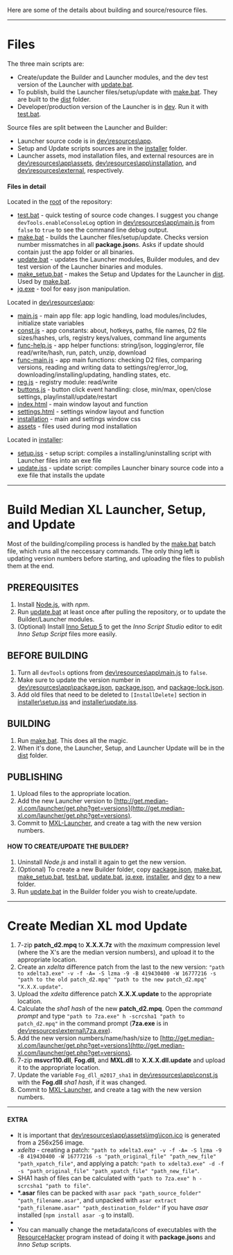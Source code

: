 Here are some of the details about building and source/resource files.

____

# Files
The three main scripts are:
* Create/update the Builder and Launcher modules, and the dev test version of the Launcher with [update.bat](update.bat).
* To publish, build the Launcher files/setup/update with [make.bat](make.bat). They are built to the [dist](dist) folder.
* Developer/production version of the Launcher is in [dev](dev). Run it with [test.bat](test.bat).

Source files are split between the Launcher and Builder:
* Launcher source code is in [dev\resources\app](dev\resources\app).
* Setup and Update scripts sources are in the [installer](installer) folder.
* Launcher assets, mod installation files, and external resources are in [dev\resources\app\assets](dev\resources\app\assets), [dev\resources\app\installation](dev\resources\app\installation), and [dev\resources\external](dev\resources\external), respectively.


#### Files in detail
Located in the [root](https://github.com/Median-XL/) of the repository:
* [test.bat](test.bat) - quick testing of source code changes. I suggest you change `devTools.enableConsoleLog` option in [dev\resources\app\main.js](dev\resources\app\main.js) from `false` to `true` to see the command line debug output.
* [make.bat](make.bat) - builds the Launcher files/setup/update. Checks version number missmatches in all **package.json**s. Asks if update should contain just the app folder or all binaries.  
* [update.bat](update.bat) - updates the Launcher modules, Builder modules, and dev test version of the Launcher binaries and modules.
* [make_setup.bat](make_setup.bat) - makes the Setup and Updates for the Launcher in [dist](dist). Used by [make.bat](make.bat).
* [jq.exe](jq.exe) - tool for easy json manipulation.

Located in [dev\resources\app](dev\resources\app):
* [main.js](dev\resources\app\main.js) - main app file: app logic handling, load modules/includes, initialize state variables
* [const.js](dev\resources\app\const.js) - app constants: about, hotkeys, paths, file names, D2 file sizes/hashes, urls, registry keys/values, command line arguments
* [func-help.js](dev\resources\app\func-help.js) - app helper functions: string/json, logging/error, file read/write/hash, run, patch, unzip, download
* [func-main.js](dev\resources\app\func-main.js) - app main functions: checking D2 files, comparing versions, reading and writing data to settings/reg/error_log, downloading/installing/updating, handling states, etc.
* [reg.js](dev\resources\app\reg.js) - registry module: read/write
* [buttons.js](dev\resources\app\buttons.js) - button click event handling: close, min/max, open/close settings, play/install/update/restart
* [index.html](dev\resources\app\index.html) - main window layout and function
* [settings.html](dev\resources\app\settings.html) - settings window layout and function
* [installation](dev\resources\app\installation) - main and settings window css
* [assets](dev\resources\app\assets) - files used during mod installation

Located in [installer](installer):
* [setup.iss](installer\setup.iss) - setup script: compiles a installing/uninstalling script with Launcher files into an exe file
* [update.iss](installer\update.iss) - update script: compiles Launcher binary source code into a exe file that installs the update

____

# Build Median XL Launcher, Setup, and Update

Most of the building/compiling process is handled by the [make.bat](make.bat) batch file, which runs all the neccessary commands. The only thing left is updating version numbers before starting, and uploading the files to publish them at the end.

## PREREQUISITES
1. Install [Node.js](https://nodejs.org/en/download/), with *npm*.
2. Run [update.bat](update.bat) at least once after pulling the repository, or to update the Builder/Launcher modules.
3. (Optional) Install [Inno Setup 5](http://www.jrsoftware.org/download.php/ispack-unicode.exe) to get the *Inno Script Studio* editor to edit *Inno Setup Script* files more easily.

## BEFORE BUILDING
1. Turn all `devTools` options from [dev\resources\app\main.js](dev\resources\app\main.js) to `false`.
2. Make sure to update the version number in [dev\resources\app\package.json](dev\resources\app\package.json), [package.json](package.json), and [package-lock.json](package-lock.json).
3. Add old files that need to be deleted to `[InstallDelete]` section in [installer\setup.iss](installer\setup.iss) and [installer\update.iss](installer\update.iss).

## BUILDING
1. Run [make.bat](make.bat). This does all the magic.
2. When it's done, the Launcher, Setup, and Launcher Update will be in the [dist](dist) folder.

## PUBLISHING
1. Upload files to the appropriate location.
2. Add the new Launcher version to [http://get.median-xl.com/launcher/get.php?get=versions](http://get.median-xl.com/launcher/get.php?get=versions).
3. Commit to [MXL-Launcher](https://gitlab.com/Median-XL/MXL-Launcher), and create a tag with the new version numbers.

#### HOW TO CREATE/UPDATE THE BUILDER?
1. Uninstall *Node.js* and install it again to get the new version.
2. (Optional) To create a new Builder folder, copy [package.json](package.json), [make.bat](make.bat), [make_setup.bat](make_setup.bat), [test.bat](test.bat), [update.bat](update.bat), [jq.exe](jq.exe), [installer](installer), and [dev](dev) to a new folder.
3. Run [update.bat](update.bat) in the Builder folder you wish to create/update.

____

# Create Median XL mod Update
1. 7-zip **patch_d2.mpq** to **X.X.X.7z** with the *maximum* compression level (where the X's are the median version numbers), and upload it to the appropriate location.
2. Create an *xdelta* difference patch from the last to the new version: `"path to xdelta3.exe" -v -f -A= -S lzma -9 -B 419430400 -W 16777216 -s "path to the old patch_d2.mpq" "path to the new patch_d2.mpq" "X.X.X.update"`.
3. Upload the *xdelta* difference patch **X.X.X.update** to the appropriate location.
4. Calculate the *sha1 hash* of the new **patch_d2.mpq**. Open the *command prompt* and type `"path to 7za.exe" h -scrcsha1 "path to patch_d2.mpq"` in the command prompt (**7za.exe** is in [dev\resources\external\7za.exe](dev\resources\external\7za.exe)).
5. Add the new version numbers/name/hash/size to [http://get.median-xl.com/launcher/get.php?get=versions](http://get.median-xl.com/launcher/get.php?get=versions).
6. 7-zip **msvcr110.dll**, **Fog.dll**, and **MXL.dll** to **X.X.X.dll.update** and upload it to the appropriate location.
7. Update the variable `Fog_dll_m2017_sha1` in [dev\resources\app\const.js](dev\resources\app\const.js) with the **Fog.dll** *sha1 hash*, if it was changed.
8. Commit to [MXL-Launcher](https://gitlab.com/Median-XL/MXL-Launcher), and create a tag with the new version numbers.

____

#### EXTRA
* It is important that [dev\resources\app\assets\img\icon.ico](dev\resources\app\assets\img\icon.ico) is generated from a 256x256 image.
* *xdelta* - creating a patch: `"path to xdelta3.exe" -v -f -A= -S lzma -9 -B 419430400 -W 16777216 -s "path_original_file" "path_new_file" "path_xpatch_file"`, and applying a patch: `"path to xdelta3.exe" -d -f -s "path_original_file" "path_xpatch_file" "path_new_file"`.
* SHA1 hash of files can be calculated with `"path to 7za.exe" h -scrcsha1 "path to file"`.
* **\*.asar** files can be packed with `asar pack "path_source_folder" "path_filename.asar"`, and unpacked with `asar extract "path_filename.asar" "path_destination_folder"` if you have *asar* installed (`npm install asar -g` to install).
* 
* You can manually change the metadata/icons of executables with the [ResourceHacker](http://www.angusj.com/resourcehacker/resource_hacker.zip) program instead of doing it with **package.json**s and *Inno Setup* scripts.